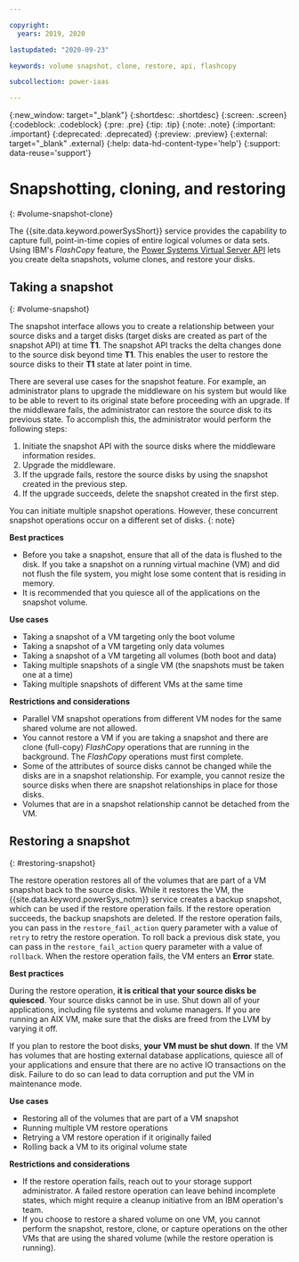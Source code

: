 ```yaml
---

copyright:
  years: 2019, 2020

lastupdated: "2020-09-23"

keywords: volume snapshot, clone, restore, api, flashcopy

subcollection: power-iaas

---
```


{:new_window: target="_blank"}
{:shortdesc: .shortdesc}
{:screen: .screen}
{:codeblock: .codeblock}
{:pre: .pre}
{:tip: .tip}
{:note: .note}
{:important: .important}
{:deprecated: .deprecated}
{:preview: .preview}
{:external: target="_blank" .external}
{:help: data-hd-content-type='help'}
{:support: data-reuse='support'}

# Snapshotting, cloning, and restoring
{: #volume-snapshot-clone}

The {{site.data.keyword.powerSysShort}} service provides the capability to capture full, point-in-time copies of entire logical volumes or data sets. Using IBM's *FlashCopy* feature, the [Power Systems Virtual Server API](https://cloud.ibm.com/apidocs/power-cloud#introduction) lets you create delta snapshots, volume clones, and restore your disks.

<!-- !The {{site.data.keyword.powerSys_notm}} snapshot, clone, and restore capabilities are currently available only in *DAL13*, *WDC*, *FRA04*, and *FRA05*.
{: preview} -->

<!-- ![Snapshot and clone API use cases](./images/snapshot-clone-use-cases.png "Snapshot and clone API use cases"){: caption="Figure 1. Snapshot and clone API use cases" caption-side="bottom"} -->

## Taking a snapshot
{: #volume-snapshot}

The snapshot interface allows you to create a relationship between your source disks and a target disks (target disks are created as part of the snapshot API) at time **T1**. The snapshot API tracks the delta changes done to the source disk beyond time **T1**. This enables the user to restore the source disks to their **T1** state at later point in time.

There are several use cases for the snapshot feature. For example, an administrator plans to upgrade the middleware on his system but would like to be able to revert to its original state before proceeding with an upgrade. If the middleware fails, the administrator can restore the source disk to its previous state. To accomplish this, the administrator would perform the following steps:

1. Initiate the snapshot API with the source disks where the middleware information resides.
2. Upgrade the middleware.
3. If the upgrade fails, restore the source disks by using the snapshot created in the previous step.
4. If the upgrade succeeds, delete the snapshot created in the first step.

You can initiate multiple snapshot operations. However, these concurrent snapshot operations occur on a different set of disks.
{: note}

**Best practices**

- Before you take a snapshot, ensure that all of the data is flushed to the disk. If you take a snapshot on a running virtual machine (VM) and did not flush the file system, you might lose some content that is residing in memory.
- It is recommended that you quiesce all of the applications on the snapshot volume.

**Use cases**

- Taking a snapshot of a VM targeting only the boot volume
- Taking a snapshot of a VM targeting only data volumes
- Taking a snapshot of a VM targeting all volumes (both boot and data)
- Taking multiple snapshots of a single VM (the snapshots must be taken one at a time)
- Taking multiple snapshots of different VMs at the same time

**Restrictions and considerations**

- Parallel VM snapshot operations from different VM nodes for the same shared volume are not allowed.
- You cannot restore a VM if you are taking a snapshot and there are clone (full-copy) *FlashCopy* operations that are running in the background. The *FlashCopy* operations must first complete.
- Some of the attributes of source disks cannot be changed while the disks are in a snapshot relationship. For example, you cannot resize the source disks when there are snapshot relationships in place for those disks.
- Volumes that are in a snapshot relationship cannot be detached from the VM.

<!-- ## Cloning a volume

{: #cloning-volume}

Cloning a volume creates a full copy of the volume. You can select multiple volumes and initiate a group clone. When multiple volumes are selected, the clone operation ensures that a consistent data copy is created.

The clone operation will continue to copy data from the source disks to target disks in the background. Depending on the size of the source disks and the amount of data to copy, the clone operation can take a significant amount of time.<br>

You cannot modify the source or target disk attributes, such as disk size, while the clone operation is in progress.
{: note}

**Best practices**

- It is recommended that you quiesce all of the applications on the volume you wish to clone.

**Use cases**

- Cloning multiple volumes in an available state
- Cloning multiple volumes that are attached to the VM

**Restrictions and considerations**

- When the clone operation is performed on an in-use volume, the {{site.data.keyword.powerSys_notm}} service creates a consistent group snapshot and re-creates the cloned volume copy by using the group snapshot.

**Steps**

The clone volume process consists of three steps: prepare, start, and execute the volumes-clone request. These steps allow you to perform preparatory steps and to authorize the ongoing I/O operations on the source volumes. Breaking the clone volumes process into multiple steps provides consistent clones and reduces the VM quiesce time. The clone volume process consists the following steps:

### 1. Create a volumes-clone request and initiate the Prepare action

- **Requirements**

  - Minimum of two volumes.
  - Minimum of one volume to be in the **in-use** state.
  - Requires a unique volumes-clone name.

- **Status change**

  When the preparatory actions are initiated, the initial status of request is preparing. When the preparatory actions are completed successfully, the status changes to prepared. If an error occurs during the preparatory actions, the status changes to failed. You can view the reasons for failure by using the [get volumes-clone detail](https://cloud.ibm.com/apidocs/power-cloud#pcloud-v2-volumesclone-get) request or the [get volumes-clone list](https://cloud.ibm.com/apidocs/power-cloud#pcloud-v2-volumesclone-getall) request.

  If you cancel the volumes-clone request, the status is changed to **cancelling**. You can cancel a volume clone request only when the volumes-clone request status is changed to **Prepared** state.

- **Output**

  A new volumes-clone ID is generated along with the volumes-clone object.

### 2. Start the volumes-clone request

This step starts the consistency group to initiate the FlashCopy operation. As a best practice, you must manually quiesce the VM before initiating the start action for a volumes-clone request.

- **Requirements**

  The volumes-clone request must be in the **prepared** state.

- **Status change**

  You can view the latest volumes-clone request status by using the [get volumes-clone detail](https://cloud.ibm.com/apidocs/power-cloud##pcloud-v2-volumesclone-get) request or the [get volumes-clone list](https://cloud.ibm.com/apidocs/power-cloud#pcloud-v2-volumesclone-getall) request. When the volumes-clone request is initiated, the initial status is **starting**. When the group snapshot is created, the request status changes to **available**. The start action for the volumes-clone request is synchronous and when the API call returns to the client, the volumes-clone request status changes to **available** unless an error occurred. If an error occurs during the start action, the status changes to **failed**. The reason for failure is specified in the error that is returned with the start action response. The prepared snapshot data is removed so that you can clone the same set of volumes again. If you cancel the start action for a volumes-clone request, status changes to **cancelling**. You can cancel a volumes-clone request when the volumes-clone request is in the **available** state.

- **Output**

  The volumes-clone request is updated to view the current status.

### 3. Execute the volumes-clone request

Performs the remaining execution to create the cloned volumes from the available group snapshot. As a best practice, you must manually unquiesce the VM before you initiate the execute action for a volume-clone request.

- **Requirements**
  The volumes-clone request must be in the **available** status.

- **Status change**

  If the execute action for a volumes-clone request is initiated, the initial status is **executing**. When the execute action is completed successfully, the request status changes to **completed**. If an error occurs during the volume cloning process, any artifacts that are created by the cloning process are removed. The group snapshot is returned to the **available** state so that you can retry the execute action. If you cancel the execute action for a volumes-clone request, status is changed to **cancelling**. You can cancel a volumes-clone request, when the volumes-clone request is in the **executing** state.

  A volumes-clone request is considered complete, when the status is changed to one of the **completed**, **failed**, or **cancelled** state.

- **Output**

  The volumes-clone request is updated to view the current status.

### Additional volumes-clone APIs that can be used with volumes-clone requests

- **Get Detail of a volumes-clone request**

  This API request returns detailed information about the status of the request. This request displays details of the list of source volumes that are getting cloned and the cloned volumes when the execute action is successfully completed.

- **Get a list of all volumes-clone requests**

  The API request provide a list of all volumes-clone requests and the latest status for each request. The listed information does not provide detailed information about the source or cloned volumes.

- **Cancel a volumes-clone request**

  This API request performs a removal of the group snapshot. If the volumes-clone request is in the executing state, any artifacts that are created by the cloning process are removed. If you cancel the volume clone request, initial status is cancelling state, and changes to the cancelled state when all the clean-up work is completed successfully.

- **Delete a volume-clone request**

  When a volumes-clone request is not required any longer, you can call the volumes-clone delete API to remove the data. You can delete a volumes-clone request only when the request status is in one of the finalized statuses: completed, failed, or cancelled state. -->

## Restoring a snapshot

{: #restoring-snapshot}

The restore operation restores all of the volumes that are part of a VM snapshot back to the source disks. While it restores the VM, the {{site.data.keyword.powerSys_notm}} service creates a backup snapshot, which can be used if the restore operation fails. If the restore operation succeeds, the backup snapshots are deleted. If the restore operation fails, you can pass in the `restore_fail_action` query parameter with a value of `retry` to retry the restore operation. To roll back a previous disk state, you can pass in the `restore_fail_action` query parameter with a value of `rollback`. When the restore operation fails, the VM enters an **Error** state.

**Best practices**

During the restore operation, **it is critical that your source disks be quiesced**. Your source disks cannot be in use. Shut down all of your applications, including file systems and volume managers. If you are running an AIX VM, make sure that the disks are freed from the LVM by varying it off.

If you plan to restore the boot disks, **your VM must be shut down**. If the VM has volumes that are hosting external database applications, quiesce all of your applications and ensure that there are no active IO transactions on the disk. Failure to do so can lead to data corruption and put the VM in maintenance mode.

**Use cases**

- Restoring all of the volumes that are part of a VM snapshot
- Running multiple VM restore operations
- Retrying a VM restore operation if it originally failed
- Rolling back a VM to its original volume state

**Restrictions and considerations**

- If the restore operation fails, reach out to your storage support administrator. A failed restore operation can leave behind incomplete states, which might require a cleanup initiative from an IBM operation's team.
- If you choose to restore a shared volume on one VM, you cannot perform the snapshot, restore, clone, or capture operations on the other VMs that are using the shared volume (while the restore operation is running).
